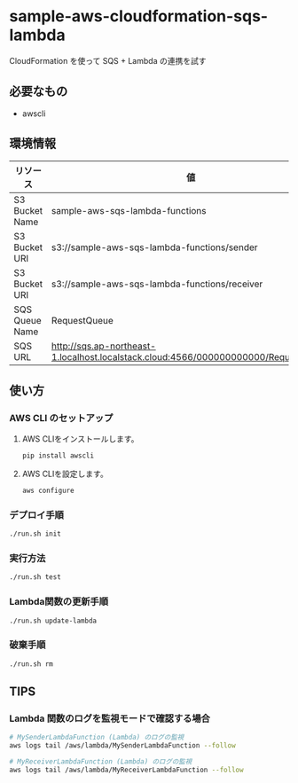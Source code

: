 # sample-aws-cloudformation-sqs-lambda

CloudFormation を使って SQS + Lambda の連携を試す

## 必要なもの

- awscli

## 環境情報

|    リソース    |                                         値                                          |
| -------------- | ----------------------------------------------------------------------------------- |
| S3 Bucket Name | sample-aws-sqs-lambda-functions                                                     |
| S3 Bucket URI  | s3://sample-aws-sqs-lambda-functions/sender                                         |
| S3 Bucket URI  | s3://sample-aws-sqs-lambda-functions/receiver                                       |
| SQS Queue Name | RequestQueue                                                                        |
| SQS URL        | http://sqs.ap-northeast-1.localhost.localstack.cloud:4566/000000000000/RequestQueue |

## 使い方

### AWS CLI のセットアップ

1. AWS CLIをインストールします。
    ```sh
    pip install awscli
    ```

2. AWS CLIを設定します。
    ```sh
    aws configure
    ```

### デプロイ手順

```bash
./run.sh init
```

### 実行方法

```bash
./run.sh test
```

### Lambda関数の更新手順

```bash
./run.sh update-lambda
```

### 破棄手順

```bash
./run.sh rm
```

## TIPS

### Lambda 関数のログを監視モードで確認する場合

```bash
# MySenderLambdaFunction (Lambda) のログの監視
aws logs tail /aws/lambda/MySenderLambdaFunction --follow

# MyReceiverLambdaFunction (Lambda) のログの監視
aws logs tail /aws/lambda/MyReceiverLambdaFunction --follow
```
